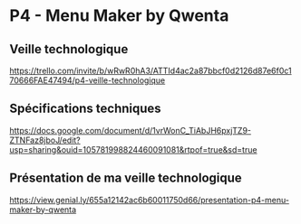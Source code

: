 # P4 - Menu Maker by Qwenta

## Veille technologique
https://trello.com/invite/b/wRwR0hA3/ATTId4ac2a87bbcf0d2126d87e6f0c170666FAE47494/p4-veille-technologique

## Spécifications techniques
https://docs.google.com/document/d/1vrWonC_TiAbJH6pxjTZ9-ZTNFaz8jboJ/edit?usp=sharing&ouid=105781998824460091081&rtpof=true&sd=true

## Présentation de ma veille technologique
https://view.genial.ly/655a12142ac6b60011750d66/presentation-p4-menu-maker-by-qwenta
